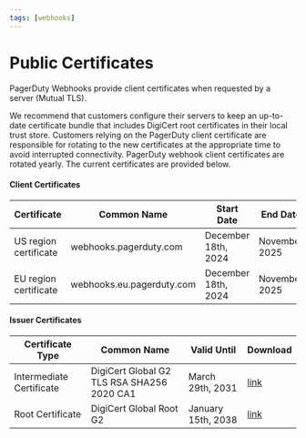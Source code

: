 ```yaml
---
tags: [webhooks]
---
```


# Public Certificates

PagerDuty Webhooks provide client certificates when requested by a server (Mutual TLS).  

We recommend that customers configure their servers to keep an up-to-date certificate bundle that includes DigiCert root certificates in their local trust store. Customers relying on the PagerDuty client certificate are responsible for rotating to the new certificates at the appropriate time to avoid interrupted connectivity. PagerDuty webhook client certificates are rotated yearly. The current certificates are provided below.

#### Client Certificates
Certificate | Common Name | Start Date | End Date | Download
---------|----------|---------|---------|---------
 US region certificate | webhooks.pagerduty.com | December 18th, 2024 | November 2025 | [link](https://developer.pagerduty.com/certificates/2025_webhooks_pagerduty_com.pem)
 EU region certificate | webhooks.eu.pagerduty.com | December 18th, 2024 | November 2025 | [link](https://developer.pagerduty.com/certificates/2025_webhooks_eu_pagerduty_com.pem)


#### Issuer Certificates
Certificate Type | Common Name | Valid Until | Download
---------|----------|---------|---------
 Intermediate Certificate | DigiCert Global G2 TLS RSA SHA256 2020 CA1 | March 29th, 2031 | [link](https://cacerts.digicert.com/DigiCertGlobalG2TLSRSASHA2562020CA1-1.crt.pem)
 Root Certificate | DigiCert Global Root G2 | January 15th, 2038 | [link](https://cacerts.digicert.com/DigiCertGlobalRootG2.crt.pem)
